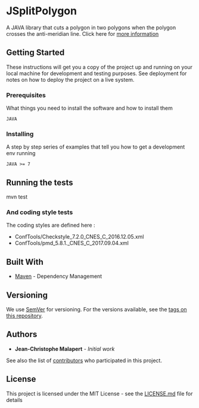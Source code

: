 # JSplitPolygon

A JAVA library that cuts a polygon in two polygons when the polygon crosses the anti-meridian line.
Click here for [more information](src/main/javadoc.overview.html)

## Getting Started

These instructions will get you a copy of the project up and running on your local machine for development and testing purposes. See deployment for notes on how to deploy the project on a live system.

### Prerequisites

What things you need to install the software and how to install them

```
JAVA
```

### Installing

A step by step series of examples that tell you how to get a development env running


```
JAVA >= 7
```

## Running the tests

mvn test

### And coding style tests

The coding styles are defined here :
<ul>
<li>ConfTools/Checkstyle_7.2.0_CNES_C_2016.12.05.xml</li>
<li>ConfTools/pmd_5.8.1._CNES_C_2017.09.04.xml</li>
</ul>

## Built With

* [Maven](https://maven.apache.org/) - Dependency Management

## Versioning

We use [SemVer](http://semver.org/) for versioning. For the versions available, see the [tags on this repository](https://github.com/malapert/JSpitPolygon/tags). 

## Authors

* **Jean-Christophe Malapert** - *Initial work*

See also the list of [contributors](https://github.com/malapert/JSplitPolygon/THANKS.md) who participated in this project.

## License

This project is licensed under the MIT License - see the [LICENSE.md](LICENSE.md) file for details


